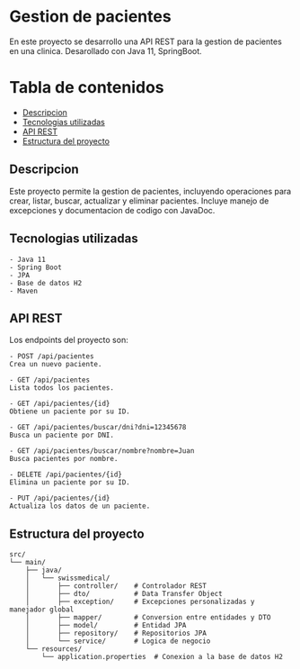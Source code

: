 # Gestion de pacientes

En este proyecto se desarrollo una API REST para la gestion de pacientes en una clinica. Desarollado con Java 11, SpringBoot.

# Tabla de contenidos
- [Descripcion](#descripcion)
- [Tecnologias utilizadas](#tecnologias-utilizadas)
- [API REST](#api-rest)
- [Estructura del proyecto](#estructura-del-proyecto)

## Descripcion

Este proyecto permite la gestion de pacientes, incluyendo operaciones para crear, listar, buscar, actualizar y eliminar pacientes. Incluye manejo de excepciones y documentacion de codigo con JavaDoc.

## Tecnologias utilizadas

    - Java 11
    - Spring Boot
    - JPA
    - Base de datos H2
    - Maven

## API REST

Los endpoints del proyecto son:
    
    - POST /api/pacientes
    Crea un nuevo paciente.
    
    - GET /api/pacientes
    Lista todos los pacientes.

    - GET /api/pacientes/{id}
    Obtiene un paciente por su ID.

    - GET /api/pacientes/buscar/dni?dni=12345678
    Busca un paciente por DNI.

    - GET /api/pacientes/buscar/nombre?nombre=Juan
    Busca pacientes por nombre.

    - DELETE /api/pacientes/{id}
    Elimina un paciente por su ID.

    - PUT /api/pacientes/{id}
    Actualiza los datos de un paciente.
    


## Estructura del proyecto

```plaintext
src/
└── main/
    ├── java/
    │   └── swissmedical/
    │       ├── controller/    # Controlador REST
    │       ├── dto/           # Data Transfer Object
    │       ├── exception/     # Excepciones personalizadas y manejador global
    │       ├── mapper/        # Conversion entre entidades y DTO
    │       ├── model/         # Entidad JPA
    │       ├── repository/    # Repositorios JPA
    │       └── service/       # Logica de negocio
    └── resources/
        └── application.properties  # Conexion a la base de datos H2